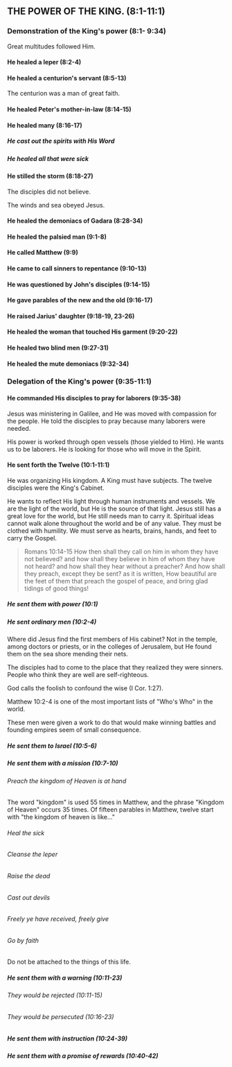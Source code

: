 ## THE POWER OF THE KING. (8:1-11:1)

### Demonstration of the King's power (8:1- 9:34)

Great multitudes followed Him.

#### He healed a leper (8:2-4)

#### He healed a centurion's servant (8:5-13)
 
The centurion was a man of great faith.

#### He healed Peter's mother-in-law (8:14-15)

#### He healed many (8:16-17)

##### He cast out the spirits with His Word

##### He healed all that were sick

#### He stilled the storm (8:18-27)

The disciples did not believe.

The winds and sea obeyed Jesus.

#### He healed the demoniacs of Gadara (8:28-34)

#### He healed the palsied man (9:1-8)

#### He called Matthew (9:9)

#### He came to call sinners to repentance (9:10-13)

#### He was questioned by John's disciples (9:14-15)

#### He gave parables of the new and the old (9:16-17)

#### He raised Jarius' daughter (9:18-19, 23-26)

#### He healed the woman that touched His garment (9:20-22)

#### He healed two blind men (9:27-31)

#### He healed the mute demoniacs (9:32-34)

### Delegation of the King's power (9:35-11:1)

#### He commanded His disciples to pray for laborers (9:35-38)

Jesus was ministering in Galilee, and He was moved with compassion for the people. He told the disciples to pray because many laborers were needed.

His power is worked through open vessels (those yielded to Him). He wants us to be laborers. He is looking for those who will move in the Spirit.

#### He sent forth the Twelve (10:1-11:1)
 
He was organizing His kingdom. A King must have subjects. The twelve disciples were the King's Cabinet.

He wants to reflect His light through human instruments and vessels. We are the light of the world, but He is the source of that light. Jesus still has a great love for the world, but He still needs man to carry it. Spiritual ideas cannot walk alone throughout the world and be of any value. They must be clothed with humility. We must serve as hearts, brains, hands, and feet to carry the Gospel.

> Romans 10:14-15 How then shall they call on him in whom they have not believed? and how shall they believe in him of whom they have not heard? and how shall they hear without a preacher? And how shall they preach, except they be sent? as it is written, How beautiful are the feet of them that preach the gospel of peace, and bring glad tidings of good things!

##### He sent them with power (10:1)

##### He sent ordinary men (10:2-4)

Where did Jesus find the first members of His cabinet? Not in the temple, among doctors or priests, or in the colleges of Jerusalem, but He found them on the sea shore mending their nets.

The disciples had to come to the place that they realized they were sinners. People who think they are well are self-righteous.
 
God calls the foolish to confound the wise (I Cor. 1:27).

Matthew 10:2-4 is one of the most important lists of "Who's Who" in the world.

These men were given a work to do that would make winning battles and founding empires seem of small consequence.

##### He sent them to Israel (10:5-6)

##### He sent them with a mission (10:7-10)

###### Preach the kingdom of Heaven is at hand

The word "kingdom" is used 55 times in Matthew, and the phrase "Kingdom of Heaven" occurs 35 times. Of fifteen parables in Matthew, twelve start with "the kingdom of heaven is like..."

###### Heal the sick

###### Cleanse the leper

###### Raise the dead

###### Cast out devils

###### Freely ye have received, freely give

###### Go by faith
 
Do not be attached to the things of this life.

##### He sent them with a warning (10:11-23)

###### They would be rejected (10:11-15)

###### They would be persecuted (10:16-23) 

##### He sent them with instruction (10:24-39)

##### He sent them with a promise of rewards (10:40-42)